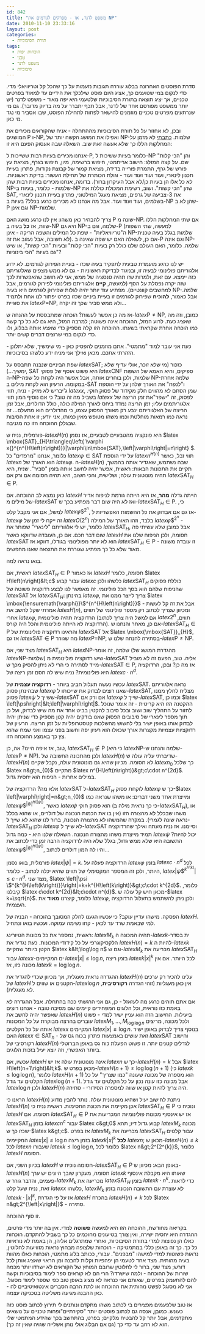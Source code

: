 ```yaml
---
id: 842
title: "משפט לדנר, או - מפרקים לגורמים את NP"
date: 2010-11-10 23:33:16
layout: post
categories: 
  - תורת הסיבוכיות
tags: 
  - הוכחות יפות
  - טכני
  - משפט לדנר
  - סיבוכיות
---
```

סדרת הפוסטים האחרונה בבלוג עוררה תגובות נזעמות על כך שהכל קל וטריוויאלי מדי. כדי לנקום במי שטוענים כך, אציג היום פוסט שילכלך את הידיים עד למאוד בפרטים טכניים, אך יציג תוצאה בתורת הסיבוכיות שלטעמי היא יפה מאוד - משפט לדנר (יש יותר ממשפט מפורסם אחד של לדנר, אבל תכף יתברר על מה בדיוק מדובר). גם מי שנרתעים מפרטים טכניים מוזמנים להישאר לפחות לתחילת הפוסט, שבו אסביר מי נגד מי כאן.

ובכן, לא אחזור על כל תורת הסיבוכיות מההתחלה - אניח שהקוראים מכירים את המושגים P ו-NP, ואפילו את המושג הקשה יותר של NP-שלמות. <a href="http://www.gadial.net/?p=705">כתבתי</a> לא מזמן על המחלקות הללו כך שלא אעשה זאת שוב. השאלה שבה אעסוק הפעם היא זו:

אנחנו מכירים בעיות רבות ששייכות ל-P, כלומר בעיות ששיכות ל-NP והן "הכי קלות" שם. על קצה המזלג: חישוב אריתמטי, חיפוש ברשימה, מיון, חיפוש בגרף, מציאת עץ פורש של גרף, התמרת פורייה בדידה, מציאת קמור של קבוצת נקודות, פתרון בעיית תכנון לינארי, ועוד ועוד ועוד ועוד - וגולת הכותרת של תחילת העשור: בדיקת ראשוניות. לא כל אלו הן בעיות כן/לא אבל העיקרון ברור). בדומה, אנחנו מכירים בעיות רבות שהן NP-שלמות - כלומר, בעיות ב-NP שהן "הכי קשות". ושוב, רשימת המכולת כוללת את SAT, את 3-צביעה של גרפים, מציאת מעגל המילטוני, פתרון בעיית תכנון לינארי בשלמים, ועוד ועוד ועוד. אבל מה אנחנו לא מכירים כרגע בכלל? בעיות ב-NP שהן לא ב-P וגם אינן NP-שלמות.

צריך להבהיר כאן משהו: אין לנו כרגע מושג האם P שונה מ-NP. אם שתי המחלקות הללו שוות, אז <strong>כל</strong> בעיה ב-NP היא גם NP-שלמה, וגם ב-P (למעשה, שתי השפות ה"טריוויאליות" - שפת כל המילים והשפה הריקה - אינן NP-שלמות בגלל בעיה טכנית לא חשובה, אבל נעזוב את זה). אם כן, לשאלה האם יש שפה שאינה ב-P וגם אינה NP-שלמה. כלומר, האם העולם שלנו כולל רק בעיות "הכי קלות" ובעיות "הכי קשות", או שיש גם בעיות "הכי בינוניות"?

יש לנו כרגע מועמדת טבעית לתפקיד בעיה שכזו - בעיית הפירוק לגורמים. לא ידוע אלגוריתם פולינומי לבעיה זו, ובניגוד לבדיקת ראשוניות - גם לא ממש מצפים שאלגוריתם כזה יימצא. עם זאת, ולמרות שזו תהיה סנסציה של ממש, אני לא חושב שהאפשרות לכך שזה יקרה נפסלת על הסף (למעשה, <strong>קיים</strong> אלגוריתם פולינומי לפירוק לגורמים, אבל למחשבים קוונטיים). מפתיע עוד יותר יהיה לגלות שפירוק לגורמים היא בעיה NP-שלמה. אבל כאמור, <strong>להוכיח</strong> שפירוק לגורמים זו בעיית ביניים שכזו בפרט יפתור לנו אחת ולתמיד את סוגיית $latex \mbox{P=NP}$, ולא ממש סביר שכך זה יקרה...

אז מה כן אפשר לעשות? הוכחה שמתבססת על ההנחה ש-$latex \mbox{P}\ne\mbox{NP}$, כמובן, וזה מה שאציג כעת. לרוע המזל, ההוכחה אינה פשוטה; למרבה המזל, היא גם לא כל כך קשה כמו הוכחה אחרת שקראתי בשעתו. ההוכחה הזו קלה מספיק כדי שאציג אותה בבלוג, ולו כדי לנקום במי שרוצים דברים קשים יותר.

כעת אני עובר למוד "מתמטי". אתם מוזמנים להפסיק כאן - מי שימשיך, שלא יתלונן - הזהרתי אתכם. מכאן ואילך אני מניח ידע כלשהו בסיבוכיות.

שפת הביניים שנבנה תתבסס על $latex \mbox{SAT}$; כזכור (מי שלא זוכר, אולי עדיף שלא ימשיך...), SAT היא פשוט אוסף של פסוקי $latex \mbox{CNF}$ ספיקים, והיא האמא של השפות ה-NP-שלמות, ולכן בוחרים אותה, אבל אפשר היה לקחת כל שפה NP-שלמה אחרת במקומה. הרעיון הוא לקחת מילים ב-SAT ו"לנפח" את האורך שלהן על ידי הוספת ג'יבריש לא מזיק - נניח, תווי $latex x$, שמן הסתם לא מהווים חלק מקידוד של פסוק חוקי. בשביל מה זה טוב? כי אם נוסיף המון תווי $latex x$ לפסוק, זה "ישפר"את זמן הריצה של אלגוריתמים עליו; זמן הריצה נמדד ביחס לאורך המילה כולה, כולל הדולרים, אבל זמן הריצה של האלגוריתם ינבע רק מאורך הפסוק עצמו, כי מהדולרים הוא מתעלם... זה נראה כמו רמאות מוחלטת וכמו משהו מטופש מאין כמותו, אני יודע; זו אחת הסיבות שבגללן ההוכחה הזו כה מגניבה.

פורמלית, נניח ש-$latex H\left(n\right)$ היא פונקציה מהטבעיים לטבעיים, אז נסמן $latex \mbox{SAT}_{H}\triangleq\left\{ \varphi x{}^{n^{H\left(n\right)}}|\varphi\in\mbox{SAT},\left|\varphi\right|=n\right\} $. כלומר, אנחנו "מרפדים" כל $latex \varphi\in\mbox{SAT}$ על ידי הוספת $latex n^{H\left(n\right)}$ תווי זבל, כאשר $latex n$ הוא האורך של $latex \varphi$. ה-$latex H\left(n\right)$ שבה נשתמש, שאגדיר אותה בהמשך, תקיים את התכונות הבאות: ראשית, אפשר יהיה לחשב אותה בזמן "סביר". שנית, היא תהיה מונוטונית עולה; ושלישית, והכי חשוב, היא תהיה חסומה אם ורק אם $latex \mbox{SAT}_{H}\in\mbox{P}$.

כאן נמצא לב ההוכחה. אם $latex H$ הייתה גדלה <strong>מהר</strong>, אז היא הייתה גורמת לניפוח אדיר של מילים מ-$latex \mbox{SAT}$ ואז לא היה שום דבר מפתיע בכך ש-$latex \mbox{SAT}_{H}\in\mbox{P}$. כי, למשל, אם אני מקבל קלט $latex \varphi \$^{2^{n}}$, אז גם אם אבדוק את כל ההשמות האפשריות ל-$latex \varphi$ זה ייקח לי זמן של $latex O\left(2^{n}\right)$ בלבד, וזהו האורך של המילה $latex \varphi \$^{2^{n}}$ - כלומר, יש לי אלגוריתם "לינארי" שפותר את $latex \mbox{SAT}_{H}$, אבל כמובן שלא עשיתי פה שום דבר חכם. אם כן, העובדה שדווקא כאשר $latex H$ חסומה, ולכן הניפוח שלנו את $latex \mbox{SAT}$ הוא לא יותר מפולינומי בגודלו, דווקא אז $latex \mbox{SAT}_{H}\in\mbox{P}$ - זו עובדה משונה מאוד שלא כל כך מפתיע שגוררת את התוצאה שאנו מחפשים.

בואו נראה למה.

ראשית, אם $latex \mbox{SAT}_{H}\in\mbox{P}$ אז כאמור $latex H$ חסומה, כלומר $latex H\left(n\right)&lt;c$ עבור קבוע $latex c$ כלשהו ולכן $latex \mbox{SAT}_{H}$ כוללת פסוקים שהניפוח שלהם הוא בסך הכל פולינומי. זה מאפשר לנו לבצע רדוקציה פשוטה של $latex \mbox{SAT}$ אל $latex \mbox{SAT}_{H}$: בהינתן $latex \varphi$, צריך לייצר ממנו את $latex \mbox{\ensuremath{\varphi}}\$^{n^{H\left(n\right)}}$ אבל את זה קל לעשות - אמרתי שקל לחשב את $latex H\left(n\right)$, ומכיוון שצריך לכתוב רק מספר פולינומי של תווים אחרי $latex \varphi$, הרדוקציה תהיה פולינומית (אם למשל היה צריך לכתוב $latex 2^{n}$ תווים, הרדוקציה לא הייתה פולינומית והכל היה קורס). אם כן, מאחר והנחנו ש-$latex \mbox{SAT}_{H}\in\mbox{P}$ והראינו רדוקציה פולינומית של $latex \mbox{SAT}$ אל $latex \mbox{\mbox{SAT}}_{H}$, אז גם $latex \mbox{SAT}\in\mbox{P}$ מה שגורר $latex \mbox{P=NP}$, בסתירה להנחה שלנו ש-$latex \mbox{P}\ne\mbox{NP}$.

מצד שני, אם $latex \mbox{SAT}_{H}$ היא $latex \mbox{NP}$-שלמה, זה אומר (מהגדרת המושג של $latex \mbox{NP}$-שלמות) שיש רדוקציה פולינומית מ-$latex \mbox{SAT}$ אליה. טוב, הפעם זה לא מוביל מייד לסתירה כי הרי לא ניתן להסיק מכך ש-$latex \mbox{SAT}\in\mbox{P}$, אז מה כן? ובכן, הרדוקציה היא פולינומית? נניח שיש לה חסם זמן ריצה של $latex c\cdot n^{d}$.

עכשיו נעשה תעלול חביב ביותר - <strong>רדוקציה עצמית</strong> של $latex \mbox{SAT}$. נראה אלגוריתם שבהינתן פסוק $latex \varphi$ שאנו רוצים לבדוק את שייכותו ל-$latex \mbox{SAT}$, מצליח לחלץ ממנו פסוק $latex \psi$ ששייך ל-$latex \mbox{SAT}$ אם ורק אם $latex \varphi$ שייך ל-$latex \mbox{SAT}$, וכמו כן $latex \left|\psi\right|&lt;\left|\varphi\right|$. ההקטנה הזו היא קריטית - זה אומר שנוכל לחזור על התהליך שוב ושוב ובכל סיבוב להקטין בביט אחד את מה שיש לבדוק, ועל כן תוך מספר לינארי של סיבובים הפסוק שאנו בודקים יהיה קטן מספיק כדי שניתן יהיה לבדוק אותו באופן ישיר בלי לחשוש מהשלכות קטסטרופליות על זמן הריצה. הרעיון של רדוקציות עצמיות מקצרות אורך שכאלו הוא רעיון יפה וחשוב בפני עצמו ואני שמח שהוא צץ כך באמצע ההוכחה הזו.

טוב, אז איפה היינו? אה, כן, $latex \mbox{SAT}_{H}\notin\mbox{P}$ (כי היא $latex \mbox{NP}$-שלמה והנחנו ש-$latex \mbox{P}\ne\mbox{NP}$). ולכן מהתכונה החשובה של $latex H\left(n\right)$ שדיברתי עליה עולה ש-$latex H\left(n\right)$ לא חסומה. מכיוון שהיא גם מונוטונית עולה, נקבל שקיים $latex n_{0}$ כך שלכל $latex n&gt;n_{0}$ מתקיים $latex n^{H\left(n\right)}&gt;c\cdot n^{2d}$. במילים אחרות - הניפוח הוא יחסית גדול.

אלא מה? הרדוקציה של $latex \mbox{SAT}$ ל-$latex \mbox{SAT}_{H}$ לוקחת פסוק $latex \varphi$ כך ש-$latex \left|\varphi\right|=n&gt;n_{0}$ ומייצרת אחד משני דברים: או משהו שנראה כמו $latex \psi \$^{\left|\psi\right|^{H\left(\left|\psi\right|\right)}}$, כאשר $latex \psi$ הוא פסוק חוקי (כי כך נראית מילה ב-$latex \mbox{SAT}_{H}$), או משהו שבכלל לא מהצורה הזו (אין בו את הכמות הנכונה של דולרים, או שהוא בכלל נראה שונה לגמרי). במקרה שהמשהו לא מהצורה הנכונה, ברור לנו שהוא לא שייך ל-$latex \mbox{SAT}_{H}$ ולכן $latex \varphi$ לא שייך ל-$latex \mbox{SAT}$ וסיימנו. אז נניח מעתה ואילך שהרדוקציה תמיד מייצרת משהו מהצורה הנכונה. השאלה שלנו היא - כמה גדול $latex \psi$ יכול להיות? התשובה היא שלא ממש גדול, בגלל שלא היה לרדוקציה הרבה זמן כדי לכתוב את $latex \psi \$^{\left|\psi\right|^{H\left(\left|\psi\right|\right)}}$, והיו לה המון דולרים לכתוב...

פורמלית, בואו נסמן $latex \left|\psi\right|=k$. הרדוקציה פעלה על $latex \varphi$ בזמן $latex c\cdot n^{d}$ לכל היותר, ולכן זה המספר המקסימלי של תווים שהיא יכלה לכתוב - כלומר, $latex \left|\psi \$^{k^{H\left(k\right)}}\right|\le c\cdot n^{d}$. מצד שני, $latex \left|\psi \$^{k^{H\left(k\right)}}\right|=k+k^{H\left(k\right)}&gt;c\cdot k^{2d}$. כלומר, קיבלנו $latex c\cdot k^{2d}&lt;c\cdot n^{d}$. מכאן חיש קל עולה ש-$latex k=\sqrt{n}$. כלומר, קיצרנו <strong>מאוד</strong> את $latex \varphi$, ולכן ניתן להשתמש בתעלול הרדוקציה העצמית.

הפסקה. מישהו עדיין עוקב? כי עכשיו הגענו לחלק המסובך בהוכחה - הבניה של $latex H$. למי שבאמת שרד עד לכאן - קחו נשימה עמוקה. ועכשיו בואו ונתחיל.

ראשית, נמספר את כל מכונות הטיורינג: $latex M_{k}$ תהיה המכונה ה-$latex k$-ית בסדר הלקסיקוגרפי על כל קידודי המכונות. כעת נגדיר את $latex H\left(n\right)=k$ להיות ה-$latex k$ הקטן ביותר שמקיים $latex k&lt;\log\log n$ וגם ש-$latex M_{k}$ מכריעה את $latex \mbox{SAT}_{H}$ עבור $latex x$-ים המקיימים $latex \left|x\right|\le\log n$, בזמן ריצה $latex k\left|x\right|^{k}$ לכל היותר. אם אין מכונה כזו, אז $latex k=\log\log n$.

ההגדרה נראית מעגלית, אך מכיוון שכדי להגדיר את $latex H\left(n\right)$ עלינו להכיר רק ערכים של $latex H$ הקטנים או שווים ל-$latex \log n$ אין כאן מעגליות (זוהי הגדרה <strong>רקורסיבית</strong>, לא מעגלית).

אם אתם תוהים כרגע מה לעזאזל - כן, גם אני הרגשתי ככה בהתחלה. אבל ההגדרה לא באמת כזו נוראית, וכל הלוגים המפחידים קיימים שם מסיבה טובה - אנחנו רוצים שאפשר יהיה לחשב את $latex H\left(n\right)$ ביעילות. החישוב הזה הוא עניין ישיר למדי - פשוט עוברים בהרצה מבוקרת על כל המכונות $latex M_{1},\dots,M_{\log\log n}$ ולכל מכונה, מריצים אותה על כל הקלטים $latex x$ המקיימים $latex \left|x\right|\le\log n$. בנוסף צריך לבדוק באופן ישיר האם $latex x\in\mbox{SAT}_{h}$ - זאת עושים באמצעות פתרון בכוח גס של $latex \mbox{SAT}$ וחישוב רקורסיבי של $latex H\left(n\right)$ לגדלים קטנים יותר. זו פשוט הפעלת כוח גס באופן הברוטלי ביותר האפשרי, וזה יוצא יעיל בזכות הלוגים.

עכשיו, אם $latex H$ אינה מונוטונית עולה אז יש $latex n$ כך ש-$latex H\left(n\right)=k$ אבל $latex H\left(n+1\right)&lt;k$. מכאן בפרט ש-$latex H\left(n+1\right)\ne\log\log\left(n+1\right)$ (כי $latex k\le\log\log n$), כלומר $latex H\left(n+1\right)$ הוא מספרה של מכונה שעונה "כמו שצריך" על כל הקלטים עד גודל $latex \log\left(n+1\right)$. אבל מכונה כזו עונה נכון על כל הקלטים עד גודל $latex \log n$ ולכן $latex H\left(n\right)$ היה צריך להיות קטן או שווה למספרה הסידורי - סתירה.

הראנו כי $latex H\left(n\right)$ ניתנת לחישוב יעיל ושהיא מונוטונית עולה. נותר להבין מדוע $latex H\left(n\right)$ אכן מקיימת את תכונת החסימות. ראשית נניח כי $latex \mbox{SAT}_{H}\in\mbox{P}$ ונוכיח כי $latex H$ חסומה. אם $latex \mbox{SAT}_{H}\in\mbox{P}$ אז יש אינסוף מכונות פולינומיות המכריעות את $latex \mbox{SAT}_{H}$ בזמן $latex cn^{c}$ עבור $latex c&gt;0$ קבוע גדול דיו; תהא $latex M_{k}$ מכונה שכזו כך ש-$latex k&gt;c$. אז בפרט $latex M_{k}$ מכריעה את $latex \mbox{SAT}_{H}$ עבור קלטים המקיימים $latex \left|x\right|\le\log n$ בזמן ריצה $latex k\left|x\right|^{k}$ <strong>לכל</strong> $latex n$; מכאן ש-$latex H\left(n\right)\le k$ לכל $latex n$ שעבורו $latex k\le\log\log n$, כלומר לכל $latex n&gt;2^{2^{k}}$, כלומר $latex H$ חסומה.

בכיוון השני, אם $latex H$ חסומה נוכיח ש-$latex \mbox{SAT}_{H}\in\mbox{P}$ באופן הבא: מכיוון ש-$latex H\left(n\right)$ חסומה, מעקרון שובך היונים יש ערך $latex k$ שאותו היא מקבלת אינסוף פעמים, והדבר גורר ש-$latex M_{k}$ מכריעה את $latex \mbox{SAT}_{H}$ בזמן $latex k\cdot n^{k}$. כדי לראות זאת, נניח שעל קלט $latex x$ כלשהו, $latex M_{k}$ לא עוצרת עם התשובה הנכונה בזמן $latex k\cdot\left|x\right|^{k}$, אז על פי הגדרת $latex H$ בהכרח $latex H\left(n\right)\ne k$ לכל $latex n&gt;2^{\left|x\right|}$ - סתירה.

זו סוף ההוכחה.

בקריאה מחודשת, ההוכחה הזו היא למעשה <strong>פשוטה</strong> למדי. אין בה יותר מדי פרטים, ההגדרה היא יחסית ישירה, ואין צורך בטיעונים מחוכמים כל כך בשביל להתקדם. הוכחות כאלו הן נפוצות למדי בתורת הסיבוכיות, ואחרי שמתרגלים אליהן, הן באמת לא נוראיות כל כך. כך זה באופן כללי במתמטיקה - הוכחות שלצופה מבחוץ נראות מזוויעות לחלוטין, נראות פשוטות למדי למישהו "מבפנים". עבורי, ככותב בלוג מתמטי, הוכחות כאלו מהוות בעיה מהותית. מצד אחד לטעמי הן יפהפיות וקלות להבנה ומן הראוי שאציג אותן לכל דורש; מצד שני, ברור לי לחלוטין שרובם המוחץ של הקוראים לא ישרדו יותר מכמה שורות של ההוכחה - ולמה שישרדו? הרי הם לא קוראים ספר לימוד בסיבוכיות וקשה להם להתעמק בפרטים, שאותם אני כנראה לא מציג באופן טוב כפי שספר לימוד מסוגל. אני לא מסוגל לפשט מהותית את ההוכחה או לתת הרבה הסברים אינטואיטיביים לה - כאן ההבנה מגיעה משליטה בטכניקה עצמה.

אז טוב שלפעמים מפצירים בי לכתוב משהו מתקדם ונותנים לי תירוץ לכתוב פוסט כזה כעונש. כמובן, אנסה גם לכתוב פוסטים יותר "סקירתיים"ופחות טכניים על נושאים מתקדמים, אבל יותר קל להבטיח מלקיים; בפרט, בהתחשב בכך שהידע המתמטי שלי הוא לא רחב עד כדי כך (גם אם הבלוג אולי נותן אשלייה שגויה שאין זה כך).
